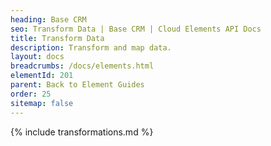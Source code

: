 ```yaml
---
heading: Base CRM
seo: Transform Data | Base CRM | Cloud Elements API Docs
title: Transform Data
description: Transform and map data.
layout: docs
breadcrumbs: /docs/elements.html
elementId: 201
parent: Back to Element Guides
order: 25
sitemap: false
---
```


{% include transformations.md %}
